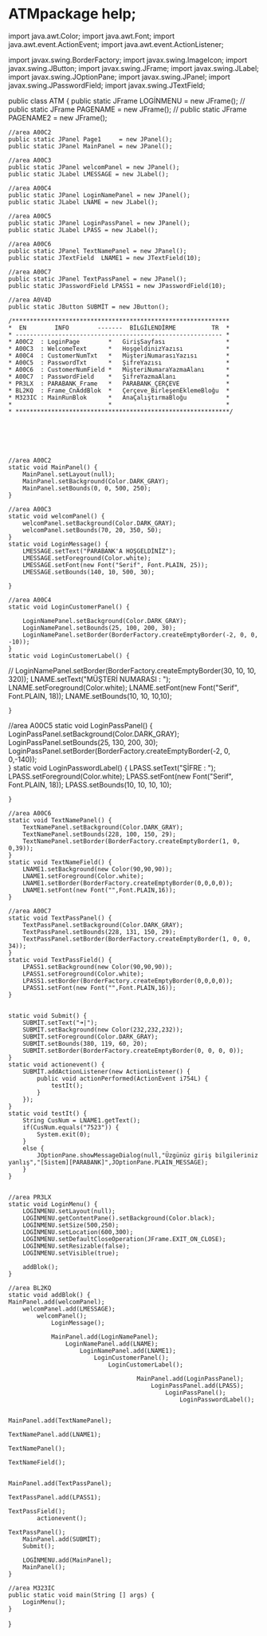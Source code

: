 # ATMpackage help;
import java.awt.Color;
import java.awt.Font;
import java.awt.event.ActionEvent;
import java.awt.event.ActionListener;

import javax.swing.BorderFactory;
import javax.swing.ImageIcon;
import javax.swing.JButton;
import javax.swing.JFrame;
import javax.swing.JLabel;
import javax.swing.JOptionPane;
import javax.swing.JPanel;
import javax.swing.JPasswordField;
import javax.swing.JTextField;

public class ATM {
	public static  JFrame LOGİNMENU = new JFrame();
//	public static  JFrame PAGENAME  = new JFrame();
//	public static  JFrame PAGENAME2 = new JFrame();
	
	//area A00C2
	public static JPanel Page1     = new JPanel();
	public static JPanel MainPanel = new JPanel();
	
	//area A00C3
	public static JPanel welcomPanel = new JPanel();
	public static JLabel LMESSAGE = new JLabel();
	
	//area A00C4
	public static JPanel LoginNamePanel = new JPanel();
	public static JLabel LNAME = new JLabel();
	
	//area A00C5
	public static JPanel LoginPassPanel = new JPanel();
	public static JLabel LPASS = new JLabel();

	//area A00C6
	public static JPanel TextNamePanel = new JPanel();
	public static JTextField  LNAME1 = new JTextField(10);
	
	//area A00C7
	public static JPanel TextPassPanel = new JPanel();
	public static JPasswordField LPASS1 = new JPasswordField(10);
	
	//area A0V4D
	public static JButton SUBMİT = new JButton();

	/*************************************************************
	*  EN        INFO        -------  BİLGİLENDİRME          TR  *
	* ---------------------------------------------------------- *
	* A00C2  : LoginPage        *   GirişSayfası                 *
	* A00C3  : WelcomeText      *   HoşgeldinizYazısı            *
	* A00C4  : CustomerNumTxt   *   MüşteriNumarasıYazısı        *
	* A00C5  : PasswordTxt      *   ŞifreYazısı                  *
	* A00C6  : CustomerNumField *   MüşteriNumaraYazmaAlanı      *
	* A00C7  : PasswordField    *   ŞifreYazmaAlanı              *
	* PR3LX  : PARABANK_Frame   *   PARABANK_ÇERÇEVE             * 
	* BL2KQ  : Frame_CnAddBlok  *   Çerçeve_BirleşenEklemeBloğu  *
	* M323IC : MainRunBlok      *   AnaÇalıştırmaBloğu           * 
	*                           *                                *
	* ************************************************************/
	
	
	
	

	
	//area A00C2
	static void MainPanel() {
		MainPanel.setLayout(null);
		MainPanel.setBackground(Color.DARK_GRAY);
		MainPanel.setBounds(0, 0, 500, 250);
	}
	
	//area A00C3
	static void welcomPanel() {
		welcomPanel.setBackground(Color.DARK_GRAY);
		welcomPanel.setBounds(70, 20, 350, 50);
	}
	static void LoginMessage() {
		LMESSAGE.setText("PARABANK'A HOŞGELDİNİZ");
		LMESSAGE.setForeground(Color.white);
		LMESSAGE.setFont(new Font("Serif", Font.PLAIN, 25));
		LMESSAGE.setBounds(140, 10, 500, 30);
		 
	}
	
	//area A00C4
	static void LoginCustomerPanel() {
		
		LoginNamePanel.setBackground(Color.DARK_GRAY);
		LoginNamePanel.setBounds(25, 100, 200, 30);
		LoginNamePanel.setBorder(BorderFactory.createEmptyBorder(-2, 0, 0, -10));
	}
  	static void LoginCustomerLabel() {
//		 LoginNamePanel.setBorder(BorderFactory.createEmptyBorder(30, 10, 10, 320));
		LNAME.setText("MÜŞTERİ NUMARASI : ");
		LNAME.setForeground(Color.white);
		LNAME.setFont(new Font("Serif", Font.PLAIN, 18));
		LNAME.setBounds(10, 10, 10,10);

	}
  	
  //area A00C5
	static void LoginPassPanel() {
		LoginPassPanel.setBackground(Color.DARK_GRAY);
		LoginPassPanel.setBounds(25, 130, 200, 30);
		LoginPassPanel.setBorder(BorderFactory.createEmptyBorder(-2, 0, 0,-140));	
	}
	static void LoginPasswordLabel() {
		LPASS.setText("ŞİFRE : ");
		LPASS.setForeground(Color.white);
		LPASS.setFont(new Font("Serif", Font.PLAIN, 18));
		LPASS.setBounds(10, 10, 10, 10);
		
	}
	
	//area A00C6
	static void TextNamePanel() {
		TextNamePanel.setBackground(Color.DARK_GRAY);
		TextNamePanel.setBounds(228, 100, 150, 29);
		TextNamePanel.setBorder(BorderFactory.createEmptyBorder(1, 0, 0,39));	
	}
	static void TextNameField() {
		LNAME1.setBackground(new Color(90,90,90));
		LNAME1.setForeground(Color.white);
		LNAME1.setBorder(BorderFactory.createEmptyBorder(0,0,0,0));
		LNAME1.setFont(new Font("",Font.PLAIN,16));
	}
	
	//area A00C7
	static void TextPassPanel() {
		TextPassPanel.setBackground(Color.DARK_GRAY);
		TextPassPanel.setBounds(228, 131, 150, 29);
		TextPassPanel.setBorder(BorderFactory.createEmptyBorder(1, 0, 0, 34));
	}
	static void TextPassField() {
		LPASS1.setBackground(new Color(90,90,90));
		LPASS1.setForeground(Color.white);
		LPASS1.setBorder(BorderFactory.createEmptyBorder(0,0,0,0));
		LPASS1.setFont(new Font("",Font.PLAIN,16));
	}
	
	
	static void Submit() {
		SUBMİT.setText("➜|");
		SUBMİT.setBackground(new Color(232,232,232));
		SUBMİT.setForeground(Color.DARK_GRAY);
		SUBMİT.setBounds(380, 119, 60, 20);
		SUBMİT.setBorder(BorderFactory.createEmptyBorder(0, 0, 0, 0));
	}
	static void actionevent() { 
		SUBMİT.addActionListener(new ActionListener() {
			public void actionPerformed(ActionEvent i754L) {
				testIt();
			}
		});
	}
	static void testIt() {
		String CusNum = LNAME1.getText();
		if(CusNum.equals("7523")) {
			System.exit(0);
		}
		else {
			JOptionPane.showMessageDialog(null,"Üzgünüz giriş bilgileriniz yanlış","[Sistem][PARABANK]",JOptionPane.PLAIN_MESSAGE);
		}
	}
	
	
	//area PR3LX
	static void LoginMenu() {
		LOGİNMENU.setLayout(null);
		LOGİNMENU.getContentPane().setBackground(Color.black);
		LOGİNMENU.setSize(500,250);
		LOGİNMENU.setLocation(600,300);
		LOGİNMENU.setDefaultCloseOperation(JFrame.EXIT_ON_CLOSE);
		LOGİNMENU.setResizable(false);
		LOGİNMENU.setVisible(true);
		
		addBlok();
	}
	
	//area BL2KQ
	static void addBlok() {
	MainPanel.add(welcomPanel);
		welcomPanel.add(LMESSAGE);
			welcomPanel();
				LoginMessage();
				
				MainPanel.add(LoginNamePanel);
					LoginNamePanel.add(LNAME);
						LoginNamePanel.add(LNAME1);
							LoginCustomerPanel();
								LoginCustomerLabel();
				
										MainPanel.add(LoginPassPanel);
											LoginPassPanel.add(LPASS);
												LoginPassPanel();
													LoginPasswordLabel();
														
															MainPanel.add(TextNamePanel);
																TextNamePanel.add(LNAME1);
																	TextNamePanel();
																		TextNameField();
																	
																		MainPanel.add(TextPassPanel);
																			TextPassPanel.add(LPASS1);
																				TextPassField();
			actionevent();										
																				TextPassPanel();
		MainPanel.add(SUBMİT);
		Submit();
																			
		LOGİNMENU.add(MainPanel);
		MainPanel();
	}
	
	//area M323IC
	public static void main(String [] args) {
		LoginMenu();
	}
}
